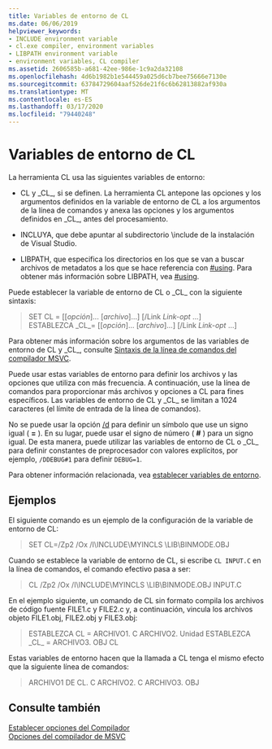```yaml
---
title: Variables de entorno de CL
ms.date: 06/06/2019
helpviewer_keywords:
- INCLUDE environment variable
- cl.exe compiler, environment variables
- LIBPATH environment variable
- environment variables, CL compiler
ms.assetid: 2606585b-a681-42ee-986e-1c9a2da32108
ms.openlocfilehash: 4d6b1982b1e544459a025d6cb7bee75666e7130e
ms.sourcegitcommit: 63784729604aaf526de21f6c6b62813882af930a
ms.translationtype: MT
ms.contentlocale: es-ES
ms.lasthandoff: 03/17/2020
ms.locfileid: "79440248"
---
```

# <a name="cl-environment-variables"></a>Variables de entorno de CL

La herramienta CL usa las siguientes variables de entorno:

- CL y \_CL_, si se definen. La herramienta CL antepone las opciones y los argumentos definidos en la variable de entorno de CL a los argumentos de la línea de comandos y anexa las opciones y los argumentos definidos en \_CL_, antes del procesamiento.

- INCLUYA, que debe apuntar al subdirectorio \include de la instalación de Visual Studio.

- LIBPATH, que especifica los directorios en los que se van a buscar archivos de metadatos a los que se hace referencia con [#using](../../preprocessor/hash-using-directive-cpp.md). Para obtener más información sobre LIBPATH, vea [#using](../../preprocessor/hash-using-directive-cpp.md).

Puede establecer la variable de entorno de CL o \_CL_ con la siguiente sintaxis:

> SET CL = [[*opción*]... [*archivo*]...] [/Link *Link-opt* ...] \
> ESTABLEZCA \_CL\_= [[*opción*]... [*archivo*]...] [/Link *Link-opt* ...]

Para obtener más información sobre los argumentos de las variables de entorno de CL y \_CL_, consulte [Sintaxis de la línea de comandos del compilador MSVC](compiler-command-line-syntax.md).

Puede usar estas variables de entorno para definir los archivos y las opciones que utiliza con más frecuencia. A continuación, use la línea de comandos para proporcionar más archivos y opciones a CL para fines específicos. Las variables de entorno de CL y \_CL_ se limitan a 1024 caracteres (el límite de entrada de la línea de comandos).

No se puede usar la opción [/d](d-preprocessor-definitions.md) para definir un símbolo que use un signo igual ( **=** ). En su lugar, puede usar el signo de número ( **#** ) para un signo igual. De esta manera, puede utilizar las variables de entorno de CL o \_CL_ para definir constantes de preprocesador con valores explícitos, por ejemplo, `/DDEBUG#1` para definir `DEBUG=1`.

Para obtener información relacionada, vea [establecer variables de entorno](../setting-the-path-and-environment-variables-for-command-line-builds.md).

## <a name="examples"></a>Ejemplos

El siguiente comando es un ejemplo de la configuración de la variable de entorno de CL:

> SET CL=/Zp2 /Ox /I\INCLUDE\MYINCLS \LIB\BINMODE.OBJ

Cuando se establece la variable de entorno de CL, si escribe `CL INPUT.C` en la línea de comandos, el comando efectivo pasa a ser:

> CL /Zp2 /Ox /I\INCLUDE\MYINCLS \LIB\BINMODE.OBJ INPUT.C

En el ejemplo siguiente, un comando de CL sin formato compila los archivos de código fuente FILE1.c y FILE2.c y, a continuación, vincula los archivos objeto FILE1.obj, FILE2.obj y FILE3.obj:

> ESTABLEZCA CL = ARCHIVO1. C ARCHIVO2. Unidad
> ESTABLEZCA \_CL_ = ARCHIVO3. OBJ
> CL

Estas variables de entorno hacen que la llamada a CL tenga el mismo efecto que la siguiente línea de comandos:

> ARCHIVO1 DE CL. C ARCHIVO2. C ARCHIVO3. OBJ

## <a name="see-also"></a>Consulte también

[Establecer opciones del Compilador](compiler-command-line-syntax.md) \
[Opciones del compilador de MSVC](compiler-options.md)
